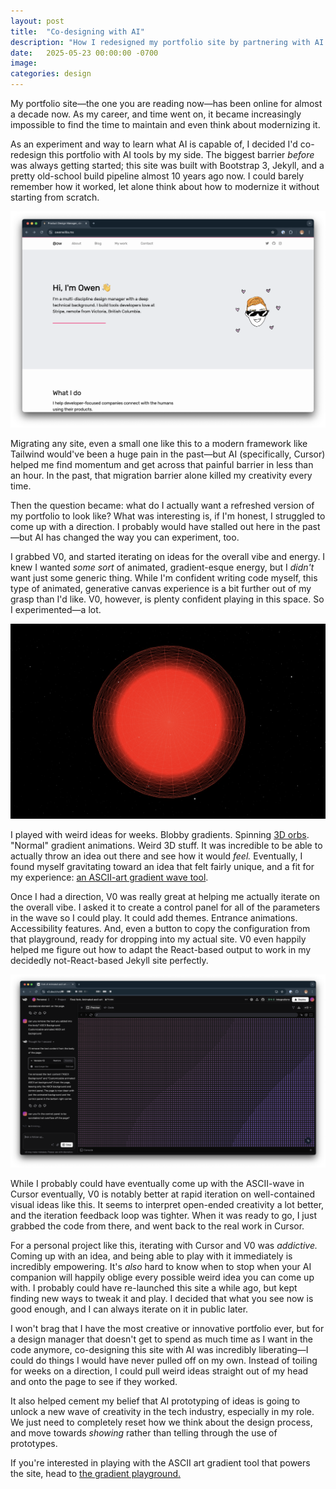 ```yaml
---
layout: post
title:  "Co-designing with AI"
description: "How I redesigned my portfolio site by partnering with AI to experiment"
date:   2025-05-23 00:00:00 -0700
image: 
categories: design
--- 
```

My portfolio site—the one you are reading now—has been online for almost a decade now. As my career, and time went on, it became increasingly impossible to find the time to maintain and even think about modernizing it.

As an experiment and way to learn what AI is capable of, I decided I'd co-redesign this portfolio with AI tools by my side. The biggest barrier _before_ was always getting started; this site was built with Bootstrap 3, Jekyll, and a pretty old-school build pipeline almost 10 years ago now. I could barely remember how it worked, let alone think about how to modernize it without starting from scratch.

![The old site](/images/old-site.png)

Migrating any site, even a small one like this to a modern framework like Tailwind would've been a huge pain in the past—but AI (specifically, Cursor) helped me find momentum and get across that painful barrier in less than an hour. In the past, that migration barrier alone killed my creativity every time.

Then the question became: what do I actually want a refreshed version of my portfolio to look like? What was interesting is, if I'm honest, I struggled to come up with a direction. I probably would have stalled out here in the past—but AI has changed the way you can experiment, too. 

I grabbed V0, and started iterating on ideas for the overall vibe and energy. I knew I wanted _some sort_ of animated, gradient-esque energy, but I _didn't_ want just some generic thing. While I'm confident writing code myself, this type of animated, generative canvas experience is a bit further out of my grasp than I'd like. V0, however, is plenty confident playing in this space. So I experimented—a lot.

![3D Orb Thing](/images/globe.png)

I played with weird ideas for weeks. Blobby gradients. Spinning [3D orbs](https://v0.dev/community/the-orb-RumDfOqDMPi). "Normal" gradient animations. Weird 3D stuff. It was incredible to be able to actually throw an idea out there and see how it would _feel._ Eventually, I found myself gravitating toward an idea that felt fairly unique, and a fit for my experience: [an ASCII-art gradient wave tool](/gradient/).

Once I had a direction, V0 was really great at helping me actually iterate on the overall vibe. I asked it to create a control panel for all of the parameters in the wave so I could play. It could add themes. Entrance animations. Accessibility features. And, even a button to copy the configuration from that playground, ready for dropping into my actual site. V0 even happily helped me figure out how to adapt the React-based output to work in my decidedly not-React-based Jekyll site perfectly.

![V0 generating my wave](/images/ascii-v0.png)

While I probably could have eventually come up with the ASCII-wave in Cursor eventually, V0 is notably better at rapid iteration on well-contained visual ideas like this. It seems to interpret open-ended creativity a lot better, and the iteration feedback loop was tighter. When it was ready to go, I just grabbed the code from there, and went back to the real work in Cursor.

For a personal project like this, iterating with Cursor and V0 was *addictive.* Coming up with an idea, and being able to play with it immediately is incredibly empowering. It's _also_ hard to know when to stop when your AI companion will happily oblige every possible weird idea you can come up with. I probably could have re-launched this site a while ago, but kept finding new ways to tweak it and play. I decided that what you see now is good enough, and I can always iterate on it in public later.

I won't brag that I have the most creative or innovative portfolio ever, but for a design manager that doesn't get to spend as much time as I want in the code anymore, co-designing this site with AI was incredibly liberating—I could do things I would have never pulled off on my own. Instead of toiling for weeks on a direction, I could pull weird ideas straight out of my head and onto the page to see if they worked.

It also helped cement my belief that AI prototyping of ideas is going to unlock a new wave of creativity in the tech industry, especially in my role. We just need to completely reset how we think about the design process, and move towards _showing_ rather than telling through the use of prototypes.

If you're interested in playing with the ASCII art gradient tool that powers the site, head to [the gradient playground.](/gradient) 